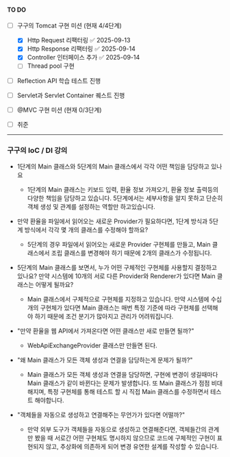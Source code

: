 #### TO DO
- [ ] 구구의 Tomcat 구현 미션 (현재 4/4단계)
	- [x] Http Request 리팩터링 ✅ 2025-09-13
	- [x] Http Response 리팩터링 ✅ 2025-09-14
	- [x] Controller 인터페이스 추가 ✅ 2025-09-14
	- [ ] Thread pool 구현
- [ ] Reflection API 학습 테스트 진행
- [ ] Servlet과 Servlet Container 퀘스트 진행
- [ ] @MVC 구현 미션 (현재 0/3단계)
- [ ] 취준


---


### 구구의 IoC / DI 강의
- 1단계의 Main 클래스와 5단계의 Main 클래스에서 각각 어떤 책임을 담당하고 있나요
	- 1단계의 Main 클래스는 키보드 입력, 환율 정보 가져오기, 환율 정보 출력등의 다양한 책임을 담당하고 있습니다. 5단계에서는 세부사항을 알지 못하고 단순히 객체 생성 및 관계를 설정하는 역할만 하고있습니다.
- 만약 환율을 파일에서 읽어오는 새로운 Provider가 필요하다면, 1단계 방식과 5단계 방식에서 각각 몇 개의 클래스를 수정해야 할까요?
	- 5단계의 경우 파일에서 읽어오는 새로운 Provider 구현체를 만들고, Main 클래스에서 조립 클래스를 변경해야 하기 때문에 2개의 클래스가 수정됩니다. 
- 5단계의 Main 클래스를 보면서, 누가 어떤 구체적인 구현체를 사용할지 결정하고 있나요? 만약 시스템에 10개의 서로 다른 Provider와 Renderer가 있다면 Main 클래스는 어떻게 될까요?
	- Main 클래스에서 구체적으로 구현체를 지정하고 있습니다. 만약 시스템에 수십개의 구현체가 있다면 Main 클래스는 매번 특정 기준에 따라 구현체를 선택해야 하기 때문에 조건 분기가 많아지고 관리가 어려워집니다.

- "만약 환율을 웹 API에서 가져온다면 어떤 클래스만 새로 만들면 될까?"
	- WebApiExchangeProvider 클래스만 만들면 된다.
- "왜 Main 클래스가 모든 객체 생성과 연결을 담당하는게 문제가 될까?"
	- Main 클래스가 모든 객체 생성과 연결을 담당하면, 구현에 변경이 생길때마다 Main 클래스가 같이 바뀐다는 문제가 발생합니다. 또 Main 클래스가 점점 비대해지며, 특정 구현체를 통해 테스트 할 시 직접 Main 클래스를 수정하면서 테스트 해야합니다.
- "객체들을 자동으로 생성하고 연결해주는 무언가가 있다면 어떨까?"
	- 만약 외부 도구가 객체들을 자동으로 생성하고 연결해준다면, 객체들간의 관계만 봤을 때 서로간 어떤 구현체도 명시하지 않으므로 코드에 구체적인 구현이 표현되지 않고, 추상화에 의존하게 되어 변경 유연한 설계를 작성할 수 있습니다.